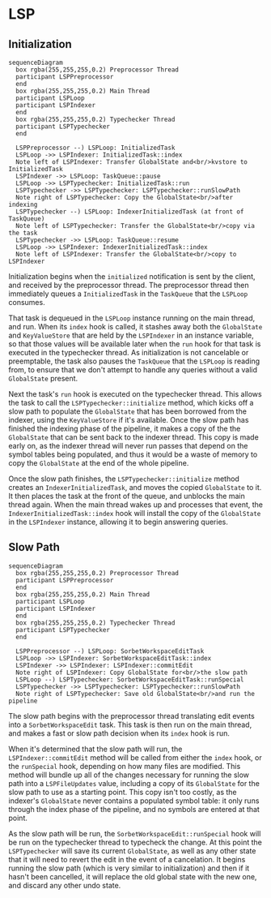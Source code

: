 # LSP

## Initialization

```mermaid
sequenceDiagram
  box rgba(255,255,255,0.2) Preprocessor Thread
  participant LSPPreprocessor
  end
  box rgba(255,255,255,0.2) Main Thread
  participant LSPLoop
  participant LSPIndexer
  end
  box rgba(255,255,255,0.2) Typechecker Thread
  participant LSPTypechecker
  end

  LSPPreprocessor --) LSPLoop: InitializedTask
  LSPLoop ->> LSPIndexer: InitializedTask::index
  Note left of LSPIndexer: Transfer GlobalState and<br/>kvstore to InitializedTask
  LSPIndexer ->> LSPLoop: TaskQueue::pause
  LSPLoop ->> LSPTypechecker: InitializedTask::run
  LSPTypechecker ->> LSPTypechecker: LSPTypechecker::runSlowPath
  Note right of LSPTypechecker: Copy the GlobalState<br/>after indexing
  LSPTypechecker --) LSPLoop: IndexerInitializedTask (at front of TaskQueue)
  Note left of LSPTypechecker: Transfer the GlobalState<br/>copy via the task
  LSPTypechecker ->> LSPLoop: TaskQueue::resume
  LSPLoop ->> LSPIndexer: IndexerInitializedTask::index
  Note left of LSPIndexer: Transfer the GlobalState<br/>copy to LSPIndexer
```

Initialization begins when the `initialized` notification is sent by the client,
and received by the preprocessor thread. The preprocessor thread then immediately
queues a `InitializedTask` in the `TaskQueue` that the `LSPLoop` consumes.

That task is dequeued in the `LSPLoop` instance running on the main thread, and
run. When its `index` hook is called, it stashes away both the `GlobalState` and
`KeyValueStore` that are held by the `LSPIndexer` in an instance variable, so
that those values will be available later when the `run` hook for that task is
executed in the typechecker thread. As initialization is not cancelable or
preemptable, the task also pauses the `TaskQueue` that the `LSPLoop` is reading
from, to ensure that we don't attempt to handle any queries without a valid
`GlobalState` present.

Next the task's `run` hook is executed on the typechecker thread. This allows
the task to call the `LSPTypechecker::initialize` method, which kicks off a slow
path to populate the `GlobalState` that has been borrowed from the indexer,
using the `KeyValueStore` if it's available. Once the slow path has finished the
indexing phase of the pipeline, it makes a copy of the the `GlobalState` that
can be sent back to the indexer thread. This copy is made early on, as the
indexer thread will never run passes that depend on the symbol tables being
populated, and thus it would be a waste of memory to copy the `GlobalState` at
the end of the whole pipeline.

Once the slow path finishes, the `LSPTypechecker::initialize` method creates an
`IndexerInitializedTask`, and moves the copied `GlobalState` to it. It then
places the task at the front of the queue, and unblocks the main thread again.
When the main thread wakes up and processes that event, the
`IndexerInitializedTask::index` hook will install the copy of the `GlobalState`
in the `LSPIndexer` instance, allowing it to begin answering queries.

## Slow Path

```mermaid
sequenceDiagram
  box rgba(255,255,255,0.2) Preprocessor Thread
  participant LSPPreprocessor
  end
  box rgba(255,255,255,0.2) Main Thread
  participant LSPLoop
  participant LSPIndexer
  end
  box rgba(255,255,255,0.2) Typechecker Thread
  participant LSPTypechecker
  end

  LSPPreprocessor --) LSPLoop: SorbetWorkspaceEditTask
  LSPLoop ->> LSPIndexer: SorbetWorkspaceEditTask::index
  LSPIndexer ->> LSPIndexer: LSPIndexer::commitEdit
  Note right of LSPIndexer: Copy GlobalState for<br/>the slow path
  LSPLoop --) LSPTypechecker: SorbetWorkspaceEditTask::runSpecial
  LSPTypechecker ->> LSPTypechecker: LSPTypechecker::runSlowPath
  Note right of LSPTypechecker: Save old GlobalState<br/>and run the pipeline
```

The slow path begins with the preprocessor thread translating edit events into a
`SorbetWorkspaceEdit` task. This task is then run on the main thread, and makes
a fast or slow path decision when its `index` hook is run.

When it's determined that the slow path will run, the `LSPIndexer::commitEdit`
method will be called from either the `index` hook, or the `runSpecial` hook,
depending on how many files are modified. This method will bundle up all of the
changes necessary for running the slow path into a `LSPFileUpdates` value,
including a copy of its `GlobalState` for the slow path to use as a starting
point. This copy isn't too costly, as the indexer's `GlobalState` never contains
a populated symbol table: it only runs through the index phase of the pipeline,
and no symbols are entered at that point.

As the slow path will be run, the `SorbetWorkspaceEdit::runSpecial` hook will be
run on the typechecker thread to typecheck the change. At this point the
`LSPTypechecker` will save its current `GlobalState`, as well as any other state
that it will need to revert the edit in the event of a cancelation. It begins
running the slow path (which is very similar to initialization) and then if it
hasn't been cancelled, it will replace the old global state with the new one,
and discard any other undo state.

